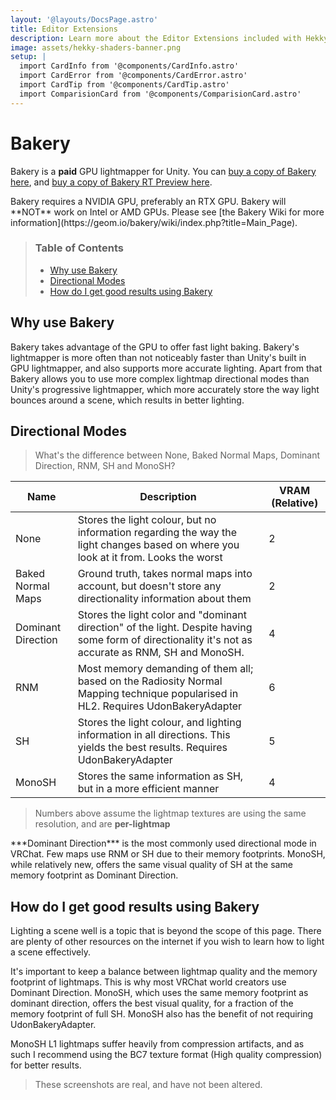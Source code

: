 ```yaml
---
layout: '@layouts/DocsPage.astro'
title: Editor Extensions
description: Learn more about the Editor Extensions included with Hekky Shaders
image: assets/hekky-shaders-banner.png
setup: | 
  import CardInfo from '@components/CardInfo.astro'
  import CardError from '@components/CardError.astro'
  import CardTip from '@components/CardTip.astro'
  import ComparisionCard from '@components/ComparisionCard.astro'
---
```

# Bakery

Bakery is a **paid** GPU lightmapper for Unity. You can [buy a copy of Bakery here](https://assetstore.unity.com/packages/tools/level-design/bakery-gpu-lightmapper-122218), and [buy a copy of Bakery RT Preview here](https://assetstore.unity.com/packages/tools/level-design/bakery-real-time-preview-164462).

<CardError title="Required hardware">
Bakery requires a NVIDIA GPU, preferably an RTX GPU. Bakery will **NOT** work on Intel or AMD GPUs. Please see [the Bakery Wiki for more information](https://geom.io/bakery/wiki/index.php?title=Main_Page).
</CardError>

> ### Table of Contents
> 
> - [Why use Bakery](#why-use-bakery)
> - [Directional Modes](#directional-modes)
> - [How do I get good results using Bakery](#how-do-i-get-good-results-using-bakery)

## Why use Bakery

Bakery takes advantage of the GPU to offer fast light baking. Bakery's lightmapper is more often than not noticeably faster than Unity's built in GPU lightmapper, and also supports more accurate lighting. Apart from that Bakery allows you to use more complex lightmap directional modes than Unity's progressive lightmapper, which more accurately store the way light bounces around a scene, which results in better lighting.

## Directional Modes

> What's the difference between None, Baked Normal Maps, Dominant Direction, RNM, SH and MonoSH?

| Name | Description | VRAM (Relative) |
| - | - | - |
| None | Stores the light colour, but no information regarding the way the light changes based on where you look at it from. Looks the worst | 2 |
| Baked Normal Maps | Ground truth, takes normal maps into account, but doesn't store any directionality information about them | 2 |
| Dominant Direction | Stores the light color and "dominant direction" of the light. Despite having some form of directionality it's not as accurate as RNM, SH and MonoSH. | 4 |
| RNM | Most memory demanding of them all; based on the Radiosity Normal Mapping technique popularised in HL2. Requires UdonBakeryAdapter | 6 |
| SH | Stores the light colour, and lighting information in all directions. This yields the best results. Requires UdonBakeryAdapter | 5 |
| MonoSH | Stores the same information as SH, but in a more efficient manner | 4 |

> Numbers above assume the lightmap textures are using the same resolution, and are **per-lightmap**

<CardInfo title="Most used mode">
***Dominant Direction*** is the most commonly used directional mode in VRChat. Few maps use RNM or SH due to their memory footprints. MonoSH, while relatively new, offers the same visual quality of SH at the same memory footprint as Dominant Direction.
</CardInfo>

## How do I get good results using Bakery

Lighting a scene well is a topic that is beyond the scope of this page. There are plenty of other resources on the internet if you wish to learn how to light a scene effectively.

It's important to keep a balance between lightmap quality and the memory footprint of lightmaps. This is why most VRChat world creators use Dominant Direction. MonoSH, which uses the same memory footprint as dominant direction, offers the best visual quality, for a fraction of the memory footprint of full SH. MonoSH also has the benefit of not requiring UdonBakeryAdapter.

<CardTip title="Mono SH quality">
MonoSH L1 lightmaps suffer heavily from compression artifacts, and as such I recommend using the BC7 texture format (High quality compression) for better results.
</CardTip>

<ComparisionCard beforeSrc="/shared/img/bakery-monosh-lq.webp" beforeTxt="MonoSH (Normal Quality)" afterSrc="/shared/img/bakery-monosh-hq.webp" afterTxt="MonoSH (High Quality)" color="#000" />

> These screenshots are real, and have not been altered.